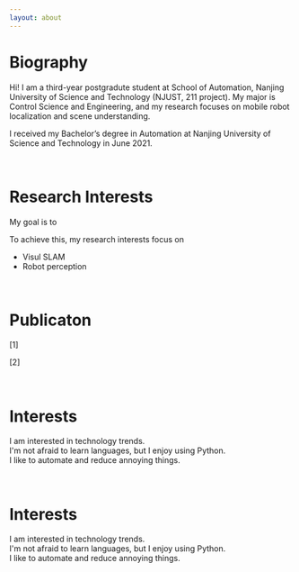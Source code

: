```yaml
---
layout: about 
---
```


# Biography
Hi! I am a third-year postgradute student at School of Automation, Nanjing University of Science and Technology (NJUST, 211 project).
My major is Control Science and Engineering, and my research focuses on mobile robot localization and scene understanding.

I received my Bachelor’s degree in Automation at Nanjing University of Science and Technology in June 2021.

<br/>

# Research Interests
My goal is to 

To achieve this, my research interests focus on
* Visul SLAM
* Robot perception

<br/>

# Publicaton
[1] 

[2]

<br/>

# Interests
I am interested in technology trends.  
I'm not afraid to learn languages, but I enjoy using Python.  
I like to automate and reduce annoying things.  

<br/>

# Interests
I am interested in technology trends.  
I'm not afraid to learn languages, but I enjoy using Python.  
I like to automate and reduce annoying things.  
